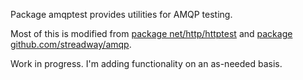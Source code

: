 Package amqptest provides utilities for AMQP testing.

Most of this is modified from [package net/http/httptest](https://github.com/golang/go/tree/master/src/net/http/httptest) and [package github.com/streadway/amqp](https://github.com/streadway/amqp).

Work in progress. I'm adding functionality on an as-needed basis.
